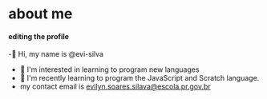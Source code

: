 # about me
#### editing the profile
-👋 Hi, my name is @evi-silva
- 👀 I'm interested in learning to program new languages
- 🌱 I'm recently learning to program the JavaScript and Scratch language.
-  my contact email is evilyn.soares.silava@escola.pr.gov.br
